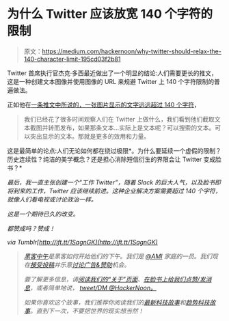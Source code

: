 # 为什么 Twitter 应该放宽 140 个字符的限制

> 原文：<https://medium.com/hackernoon/why-twitter-should-relax-the-140-character-limit-195cd03f2b81>

Twitter 首席执行官杰克·多西最近做出了一个明显的结论:人们需要更长的推文，这是一种创建文本图像并使用图像的 URL 来规避 Twitter 上 140 个字符限制的普遍做法。

正如他在[一条推文中所说的，一张图片显示的文字远远超过 140 个字符](https://twitter.com/jack/status/684496529621557248)，

> 我们已经花了很多时间观察人们在 Twitter 上做什么，我们看到他们截取文本截图并转而发布，如果那条文本…实际上是文本呢？可以搜索的文本。可以突出显示的文本。那就是更多的效用和力量。

这是最简单的论点:人们无论如何都在绕过极限*。为什么要延续一个虚假的限制？历史连续性？纯洁的美学概念？还是担心消除短信衍生的界限会让 Twitter 变成脸书？*

*最后，我一直主张创建一个“工作 Twitter”，随着 Slack 的巨大人气，以及脸书即将到来的工作，Twitter 应该继续前进。这种企业解决方案需要超过 140 个字符，就像人们看电视或讨论政治一样。*

*这是一个期待已久的改变。*

*都赞成吗？赞成！*

*via Tumblr[http://ift.tt/1SagnGK](http://ift.tt/1SagnGK)*

> *[黑客中午](http://bit.ly/Hackernoon)是黑客如何开始他们的下午。我们是 [@AMI](http://bit.ly/atAMIatAMI) 家庭的一员。我们现在[接受投稿](http://bit.ly/hackernoonsubmission)并乐意[讨论广告&赞助](mailto:partners@amipublications.com)机会。*
> 
> *要了解更多信息，请[阅读我们的“关于”页面](https://goo.gl/4ofytp)、[在脸书上给我们点赞/发消息](http://bit.ly/HackernoonFB)，或者简单地说， [tweet/DM @HackerNoon。](https://goo.gl/k7XYbx)*
> 
> *如果你喜欢这个故事，我们推荐你阅读我们的[最新科技故事](http://bit.ly/hackernoonlatestt)和[趋势科技故事](https://hackernoon.com/trending)。直到下一次，不要把世界的现实想当然！*